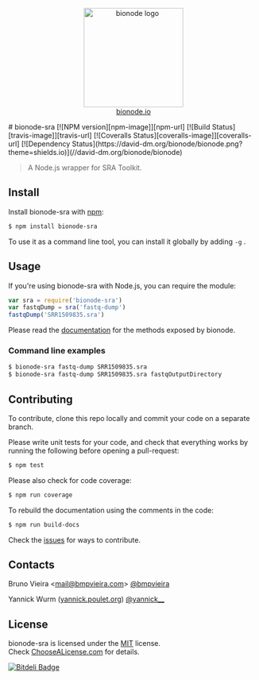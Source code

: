 <p align="center">
  <a href="http://bionode.io">
    <img height="200" width="200" title="bionode" alt="bionode logo" src="https://rawgithub.com/bionode/bionode/master/docs/bionode-logo.min.svg"/>
  </a>
  <br/>
  <a href="http://bionode.io/">bionode.io</a>
</p>
# bionode-sra [![NPM version][npm-image]][npm-url] [![Build Status][travis-image]][travis-url] [![Coveralls Status][coveralls-image]][coveralls-url] [![Dependency Status](https://david-dm.org/bionode/bionode.png?theme=shields.io)](//david-dm.org/bionode/bionode)

> A Node.js wrapper for SRA Toolkit.

Install
-------

Install bionode-sra with [npm](//npmjs.org):

```sh
$ npm install bionode-sra
```
To use it as a command line tool, you can install it globally by adding ```-g``` .

Usage
-----

If you're using bionode-sra with Node.js, you can require the module:

```js
var sra = require('bionode-sra')
var fastqDump = sra('fastq-dump')
fastqDump('SRR1509835.sra')
```

Please read the [documentation](http://rawgit.com/bionode/bionode-sra/master/docs/bionode-sra.html) for the methods exposed by bionode.

### Command line examples
```sh
$ bionode-sra fastq-dump SRR1509835.sra
$ bionode-sra fastq-dump SRR1509835.sra fastqOutputDirectory
```

Contributing
------------

To contribute, clone this repo locally and commit your code on a separate branch.

Please write unit tests for your code, and check that everything works by running the following before opening a pull-request:

```sh
$ npm test
```

Please also check for code coverage:

```sh
$ npm run coverage
```

To rebuild the documentation using the comments in the code:

```sh
$ npm run build-docs
```
Check the [issues](http://github.com/bionode/bionode-sra/issues) for ways to contribute.

Contacts
--------
Bruno Vieira <[mail@bmpvieira.com](mailto:mail@bmpvieira.com)> [@bmpvieira](//twitter.com/bmpvieira)

Yannick Wurm ([yannick.poulet.org](http://yannick.poulet.org)) [@yannick__](//twitter.com/yannick__)

License
-------

bionode-sra is licensed under the [MIT](https://raw.github.com/bionode/bionode/master/LICENSE) license.  
Check [ChooseALicense.com](http://choosealicense.com/licenses/mit) for details.

[npm-url]: //npmjs.org/package/bionode-sra
[npm-image]: https://badge.fury.io/js/bionode-sra.png
[travis-url]: //travis-ci.org/bionode/bionode-sra
[travis-image]: https://travis-ci.org/bionode/bionode-sra.png?branch=master
[coveralls-url]: //coveralls.io/r/bionode/bionode-sra
[coveralls-image]: https://coveralls.io/repos/bionode/bionode-sra/badge.png
[depstat-url]: //david-dm.org/bionode/bionode-sra
[depstat-image]: https://david-dm.org/bionode/bionode-sra.png
[![Bitdeli Badge](https://d2weczhvl823v0.cloudfront.net/bionode/bionode-sra/trend.png)](https://bitdeli.com/free "Bitdeli Badge")

